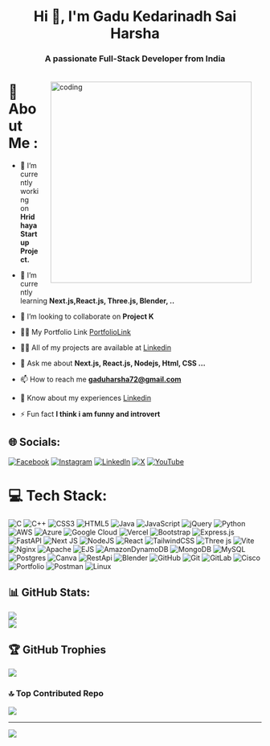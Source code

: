 <h1 align="center">Hi 👋, I'm Gadu Kedarinadh Sai Harsha</h1> <h3 align="center">A passionate Full-Stack Developer from India</h3> <img align="right" alt="coding" width="400" src="https://camo.githubusercontent.com/2366b34bb903c09617990fb5fff4622f3e941349e846ddb7e73df872a9d21233/68747470733a2f2f63646e2e6472696262626c652e636f6d2f75736572732f3733303730332f73637265656e73686f74732f363538313234332f6176656e746f2e676966" style="padding: 20px;">

# 💫 About Me :

- 🔭 I’m currently working on **Hridhaya Startup Project.**

- 🌱 I’m currently learning **Next.js,React.js, Three.js, Blender, ..**

- 👯 I’m looking to collaborate on **Project K**

- 👨‍💻 My Portfolio Link [PortfolioLink](https://gksharshaportfolio.vercel.app/)

- 👨‍💻 All of my projects are available at [Linkedin](https://www.linkedin.com/in/g-kedarinadh-sai-harsha/)

- 💬 Ask me about **Next.js, React.js, Nodejs, Html, CSS ...**

- 📫 How to reach me **gaduharsha72@gmail.com**

- 📄 Know about my experiences [Linkedin](https://www.linkedin.com/in/g-kedarinadh-sai-harsha/)

- ⚡ Fun fact **I think i am funny and introvert**



## 🌐 Socials:
[![Facebook](https://img.shields.io/badge/Facebook-%231877F2.svg?logo=Facebook&logoColor=white)](https://facebook.com/https://fb.com/sai%20harsha%20gadu) [![Instagram](https://img.shields.io/badge/Instagram-%23E4405F.svg?logo=Instagram&logoColor=white)](https://instagram.com/https://instagram.com/kedarinadh_sai_harsha_gadu) [![LinkedIn](https://img.shields.io/badge/LinkedIn-%230077B5.svg?logo=linkedin&logoColor=white)](https://linkedin.com/in/https://www.linkedin.com/in/g-kedarinadh-sai-harsha/) [![X](https://img.shields.io/badge/X-black.svg?logo=twitter&logoColor=white)](https://x.com/saiharshagadu) [![YouTube](https://img.shields.io/badge/YouTube-%23FF0000.svg?logo=YouTube&logoColor=white)](https://www.youtube.com/@kedarinadthsaiharshagadu) 

# 💻 Tech Stack:
![C](https://img.shields.io/badge/c-%2300599C.svg?style=for-the-badge&logo=c&logoColor=white) ![C++](https://img.shields.io/badge/c++-%2300599C.svg?style=for-the-badge&logo=c%2B%2B&logoColor=white) ![CSS3](https://img.shields.io/badge/css3-%231572B6.svg?style=for-the-badge&logo=css3&logoColor=white) ![HTML5](https://img.shields.io/badge/html5-%23E34F26.svg?style=for-the-badge&logo=html5&logoColor=white) ![Java](https://img.shields.io/badge/java-%23ED8B00.svg?style=for-the-badge&logo=openjdk&logoColor=white) ![JavaScript](https://img.shields.io/badge/javascript-%23323330.svg?style=for-the-badge&logo=javascript&logoColor=%23F7DF1E) ![jQuery](https://img.shields.io/badge/jQuery-black?style=for-the-badge&logo=jquery&logoColor=white) ![Python](https://img.shields.io/badge/python-3670A0?style=for-the-badge&logo=python&logoColor=ffdd54) ![AWS](https://img.shields.io/badge/AWS-%23FF9900.svg?style=for-the-badge&logo=amazon-aws&logoColor=white) ![Azure](https://img.shields.io/badge/azure-%230072C6.svg?style=for-the-badge&logo=microsoftazure&logoColor=white) ![Google Cloud](https://img.shields.io/badge/GoogleCloud-%234285F4.svg?style=for-the-badge&logo=google-cloud&logoColor=white) ![Vercel](https://img.shields.io/badge/vercel-%23000000.svg?style=for-the-badge&logo=vercel&logoColor=white) ![Bootstrap](https://img.shields.io/badge/bootstrap-%238511FA.svg?style=for-the-badge&logo=bootstrap&logoColor=white) ![Express.js](https://img.shields.io/badge/express.js-%23404d59.svg?style=for-the-badge&logo=express&logoColor=%2361DAFB) ![FastAPI](https://img.shields.io/badge/FastAPI-005571?style=for-the-badge&logo=fastapi) ![Next JS](https://img.shields.io/badge/Next-black?style=for-the-badge&logo=next.js&logoColor=white) ![NodeJS](https://img.shields.io/badge/node.js-6DA55F?style=for-the-badge&logo=node.js&logoColor=white) ![React](https://img.shields.io/badge/react-%2320232a.svg?style=for-the-badge&logo=react&logoColor=%2361DAFB) ![TailwindCSS](https://img.shields.io/badge/tailwindcss-%2338B2AC.svg?style=for-the-badge&logo=tailwind-css&logoColor=white) ![Three js](https://img.shields.io/badge/threejs-black?style=for-the-badge&logo=three.js&logoColor=white) ![Vite](https://img.shields.io/badge/vite-%23646CFF.svg?style=for-the-badge&logo=vite&logoColor=white) ![Nginx](https://img.shields.io/badge/nginx-%23009639.svg?style=for-the-badge&logo=nginx&logoColor=white) ![Apache](https://img.shields.io/badge/apache-%23D42029.svg?style=for-the-badge&logo=apache&logoColor=white) ![EJS](https://img.shields.io/badge/EJS-%2300C4CC.svg?style=for-the-badge&logo=EJS&logoColor=orange) ![AmazonDynamoDB](https://img.shields.io/badge/Amazon%20DynamoDB-4053D6?style=for-the-badge&logo=Amazon%20DynamoDB&logoColor=white) ![MongoDB](https://img.shields.io/badge/MongoDB-%234ea94b.svg?style=for-the-badge&logo=mongodb&logoColor=white) ![MySQL](https://img.shields.io/badge/mysql-4479A1.svg?style=for-the-badge&logo=mysql&logoColor=white) ![Postgres](https://img.shields.io/badge/postgres-%23316192.svg?style=for-the-badge&logo=postgresql&logoColor=white) ![Canva](https://img.shields.io/badge/Canva-%2300C4CC.svg?style=for-the-badge&logo=Canva&logoColor=white) ![RestApi](https://img.shields.io/badge/RestAPI-black?style=for-the-badge&logo=API&logoColor=white) ![Blender](https://img.shields.io/badge/blender-%23F5792A.svg?style=for-the-badge&logo=blender&logoColor=white) ![GitHub](https://img.shields.io/badge/github-%23121011.svg?style=for-the-badge&logo=github&logoColor=white) ![Git](https://img.shields.io/badge/git-%23F05033.svg?style=for-the-badge&logo=git&logoColor=white) ![GitLab](https://img.shields.io/badge/gitlab-%23181717.svg?style=for-the-badge&logo=gitlab&logoColor=white) ![Cisco](https://img.shields.io/badge/cisco-%23049fd9.svg?style=for-the-badge&logo=cisco&logoColor=black) ![Portfolio](https://img.shields.io/badge/Portfolio-%23000000.svg?style=for-the-badge&logo=firefox&logoColor=#FF7139) ![Postman](https://img.shields.io/badge/Postman-FF6C37?style=for-the-badge&logo=postman&logoColor=white) ![Linux](https://img.shields.io/badge/Linux-black?style=for-the-badge&logo=Linux&logoColor=white)

## 📊 GitHub Stats:
![](https://github-readme-streak-stats.herokuapp.com/?user=SaiHarsha9992&theme=dark&hide_border=false)<br/>
![](https://github-readme-stats.vercel.app/api/top-langs/?username=SaiHarsha9992&theme=dark&hide_border=false&include_all_commits=true&count_private=true&layout=compact)


## 🏆 GitHub Trophies
![](https://github-profile-trophy.vercel.app/?username=SaiHarsha9992&theme=dark&no-frame=false&no-bg=true&margin-w=4)

### 🔝 Top Contributed Repo
![](https://github-contributor-stats.vercel.app/api?username=SaiHarsha9992&limit=5&theme=dark&combine_all_yearly_contributions=true)

---
[![](https://visitcount.itsvg.in/api?id=SaiHarsha9992&icon=0&color=0)](https://visitcount.itsvg.in)

<!-- Proudly created with GPRM ( https://gprm.itsvg.in ) -->
